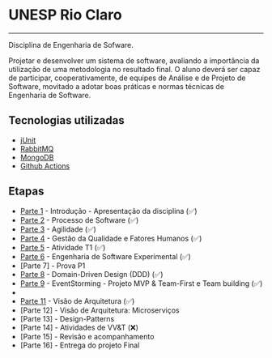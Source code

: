 # UNESP Rio Claro
-----
Disciplina de Engenharia de Sofware.

Projetar e desenvolver um sistema de software, avaliando a importância da utilização de uma metodologia no resultado final. O aluno deverá ser capaz de participar, cooperativamente, de equipes de Análise e de Projeto de Software, movitado a adotar boas práticas e normas técnicas de Engenharia de Software.


## Tecnologias utilizadas
- [jUnit](https://junit.org/junit5/)
- [RabbitMQ](https://www.rabbitmq.com/)
- [MongoDB](https://wwww.mongodb.com/)
- [Github Actions](https://github.com/features/actions)

## Etapas
- [Parte 1](https://github.com/aceiro/unesp-se-2022/blob/main/docs/aula-01.pdf) - Introdução - Apresentação da disciplina (✅)
- [Parte 2](https://github.com/aceiro/unesp-se-2022/blob/main/docs/aula-02.pdf)  - Processo de Software (✅)
- [Parte 3](https://github.com/aceiro/unesp-se-2022/blob/main/docs/aula-03-agile.pdf)  - Agilidade (✅)
- [Parte 4](https://github.com/aceiro/unesp-se-2022/blob/main/docs/aula-04.pdf)  - Gestão da Qualidade e Fatores Humanos (✅)
- [Parte 5](https://github.com/aceiro/unesp-se-2022/blob/main/docs/aula-04-atividade-01.pdf)  - Atividade T1 (✅)
- [Parte 6](https://github.com/aceiro/unesp-se-2022/blob/main/docs/aula-05.pdf)  - Engenharia de Software Experimental (✅)
- [Parte 7]  - Prova P1
- [Parte 8](https://github.com/aceiro/unesp-se-2022/blob/main/docs/aula-06.pdf)  -  Domain-Driven Design (DDD) (✅)
- [Parte 9](https://github.com/aceiro/unesp-se-2022/blob/main/docs/aula-07.pdf)  -  EventStorming - Projeto MVP & Team-First e Team building (✅)
- 
- [Parte 11](https://github.com/aceiro/architecture-ref-card) - Visão de Arquitetura (✅)
- [Parte 12] - Visão de Arquitetura: Microserviços
- [Parte 13] - Design-Patterns
- [Parte 14] - Atividades de VV&T (❌)
- [Parte 15] - Revisão e acompanhamento
- [Parte 16] - Entrega do projeto Final  
